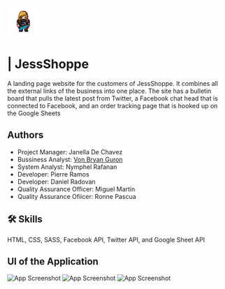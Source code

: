 ![Logo](https://github.com/VB-Guron/2D-Platformer-Game/blob/master/Assets/Sprite/logo.png) 
# | JessShoppe

A landing page website for the customers of JessShoppe. It combines all the external links of the business into one place. The site has a bulletin board that pulls the latest post from Twitter, a Facebook chat head that is connected to Facebook, and an order tracking page that is hooked up on the Google Sheets
## Authors
- Project Manager: Janella De Chavez
- Bussiness Analyst: [Von Bryan Guron](https://github.com/VB-Guron)
- System Analyst: Nymphel Rafanan
- Developer: Pierre Ramos
- Developer: Daniel Radovan
- Quality Assurance Officer: Miguel Martin
- Quality Assurance Ofiicer: Ronne Pascua



## 🛠 Skills
HTML, CSS, SASS, Facebook API, Twitter API, and Google Sheet API


## UI of the Application

![App Screenshot](https://github.com/VB-Guron/SE_JessShoppe/blob/main/Screenshot/0001.png)
![App Screenshot](https://github.com/VB-Guron/SE_JessShoppe/blob/main/Screenshot/0002.png)
![App Screenshot](https://github.com/VB-Guron/SE_JessShoppe/blob/main/Screenshot/0003.png)
